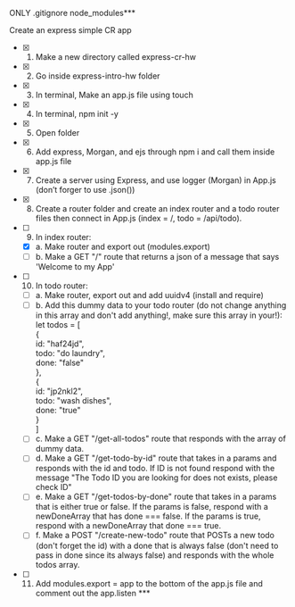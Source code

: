 ONLY .gitignore node_modules\*\*\*

Create an express simple CR app

- [x] 1. Make a new directory called express-cr-hw
- [x] 2. Go inside express-intro-hw folder
- [x] 3. In terminal, Make an app.js file using touch
- [x] 4. In terminal, npm init -y
- [x] 5. Open folder
- [x] 6. Add express, Morgan, and ejs through npm i and call them inside app.js file
- [x] 7. Create a server using Express, and use logger (Morgan) in App.js (don’t forger to use .json())
- [x] 8. Create a router folder and create an index router and a todo router files then connect in App.js (index = /, todo = /api/todo).
- [ ] 9. In index router:<br/>
   - [x] a. Make router and export out (modules.export)<br/>
   - [ ] b. Make a GET "/" route that returns a json of a message that says 'Welcome to my App'
- [ ] 10. In todo router:<br/>
    - [ ] a. Make router, export out and add uuidv4 (install and require)<br/>
    - [ ] b. Add this dummy data to your todo router (do not change anything in this array and don't add anything!, make sure this array in your!):<br/>
    let todos = [<br/>
    {<br/>
    id: "haf24jd",<br/>
    todo: "do laundry",<br/>
    done: "false"<br/>
    },<br/>
    {<br/>
    id: "jp2nkl2",<br/>
    todo: "wash dishes",<br/>
    done: "true"<br/>
    }<br/>
    ]<br/>
    - [ ] c. Make a GET "/get-all-todos" route that responds with the array of dummy data.<br/>
    - [ ] d. Make a GET "/get-todo-by-id" route that takes in a params and responds with the id and todo. If ID is not found respond with the message "The Todo ID you are looking for does not exists, please check ID"<br/>
    - [ ] e. Make a GET "/get-todos-by-done" route that takes in a params that is either true or false. If the params is false, respond with a newDoneArray that has done === false. If the params is true, respond with a newDoneArray that done === true.<br/>
    - [ ] f. Make a POST "/create-new-todo" route that POSTs a new todo (don't forget the id) with a done that is always false (don't need to pass in done since its always false) and responds with the whole todos array.

- [ ] 11. Add modules.export = app to the bottom of the app.js file and comment out the app.listen ***
